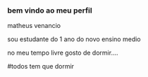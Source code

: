 ### bem vindo ao meu perfil 
 
matheus venancio 

sou estudante do 1 ano do novo ensino medio

no meu tempo livre gosto de dormir....

#todos tem que dormir











